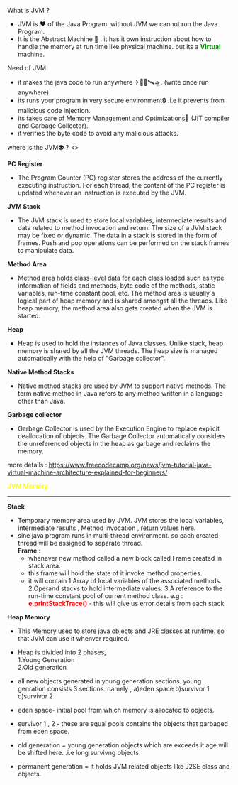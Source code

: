 What is JVM ?

- JVM is ❤ of the Java Program. without JVM we cannot run the Java Program.
- It is the Abstract Machine 👀 . it has it own instruction about how to handle the memory at run time like physical machine.
  but its a <span style="color:green">**Virtual**</span> machine.
  
Need of JVM 

- it makes the java code to run anywhere ✈🛫🛬🛰🛸. (write once run anywhere).
- its runs your program in very secure environment🔒 .i.e it prevents from malicious code injection.
- its takes care of Memory Management and Optimizations🚀 (JIT compiler and Garbage Collector).
- it verifies the byte code to avoid any malicious attacks.

where is the JVM👽 ?
<<image>>


**PC Register**
- The Program Counter (PC) register stores the address of  the currently executing instruction. For each thread, the content of the PC register is updated whenever an instruction is executed by the JVM.


**JVM Stack**
- The JVM stack is used to store local variables, intermediate results and data related to method invocation and return. The size of a JVM stack may be fixed or dynamic. The data in a stack is stored in the form of frames. Push and pop operations can be performed on the stack frames to manipulate data.

**Method Area**  
- Method area holds class-level data for each class loaded such as type information of fields and methods, byte code of the methods, static variables, run-time constant pool, etc. The method area is usually a logical part of heap memory and is shared amongst all the threads. Like heap memory, the method area also gets created when the JVM is started.

**Heap**  
- Heap is used to hold the instances of Java classes. Unlike stack, heap memory is shared by all the JVM threads. The heap size is managed automatically with the help of "Garbage collector".

**Native Method Stacks**  
- Native method stacks are used by JVM to support native methods. The  term native method in Java refers to any method written in a language other than Java.

**Garbage collector**
- Garbage Collector is used by the Execution Engine to replace explicit deallocation of objects. The Garbage Collector automatically considers the unreferenced objects in the heap as garbage and reclaims the memory.


more details : 
https://www.freecodecamp.org/news/jvm-tutorial-java-virtual-machine-architecture-explained-for-beginners/

<span style="color:yellow;">***JVM Memory***</span>
***** 
**Stack**
- Temporary memory area used by JVM. JVM stores the local variables, intermediate results , Method invocation , return values here.
- sine java program runs in multi-thread environment. so each created thread will be assigned to separate thread.  
  **Frame** :
  - whenever new method called a new block called Frame created in stack area.
  - this frame will hold the state of it invoke method properties.
  - it will contain
    1.Array of local variables of the associated methods.
    2.Operand stacks to hold intermediate values.
    3.A reference to the run-time constant pool of current method class.
    e.g : <span style="color:red;">**e.printStackTrace()**</span> - this will give us error details from each stack.

**Heap Memory**
- This Memory used to store java objects and JRE classes at runtime. so that JVM can use it whenver required.
- Heap is divided into 2 phases,  
  1.Young Generation  
  2.Old generation


- all new objects generated in young generation sections. young genration consists 3 sections. namely , a)eden space b)survivor 1 c)survivor 2
- eden space- initial pool from which memory is allocated to objects.
- survivor 1 , 2 - these are equal pools contains the objects that garbaged from eden space.
- old generation = young generation objects which are exceeds it age will be shifted here. .i.e long survivng objects.
- permanent generation = it holds JVM related objects like J2SE class and objects.


